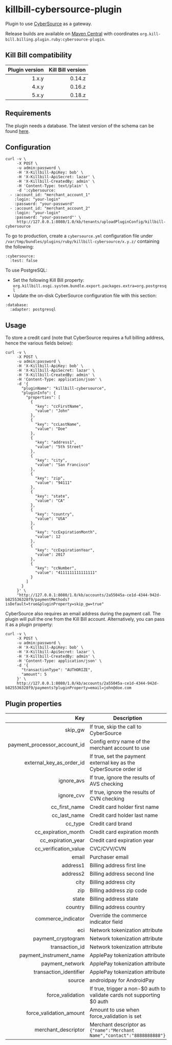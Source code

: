 killbill-cybersource-plugin
===========================

Plugin to use [CyberSource](http://www.cybersource.com/) as a gateway.

Release builds are available on [Maven Central](http://search.maven.org/#search%7Cga%7C1%7Cg%3A%22org.kill-bill.billing.plugin.ruby%22%20AND%20a%3A%22cybersource-plugin%22) with coordinates `org.kill-bill.billing.plugin.ruby:cybersource-plugin`.

Kill Bill compatibility
-----------------------

| Plugin version | Kill Bill version |
| -------------: | ----------------: |
| 1.x.y          | 0.14.z            |
| 4.x.y          | 0.16.z            |
| 5.x.y          | 0.18.z            |

Requirements
------------

The plugin needs a database. The latest version of the schema can be found [here](https://github.com/killbill/killbill-cybersource-plugin/blob/master/db/ddl.sql).

Configuration
-------------

```
curl -v \
     -X POST \
     -u admin:password \
     -H 'X-Killbill-ApiKey: bob' \
     -H 'X-Killbill-ApiSecret: lazar' \
     -H 'X-Killbill-CreatedBy: admin' \
     -H 'Content-Type: text/plain' \
     -d ':cybersource:
  - :account_id: "merchant_account_1"
    :login: "your-login"
    :password: "your-password"
  - :account_id: "merchant_account_2"
    :login: "your-login"
    :password: "your-password"' \
     http://127.0.0.1:8080/1.0/kb/tenants/uploadPluginConfig/killbill-cybersource
```

To go to production, create a `cybersource.yml` configuration file under `/var/tmp/bundles/plugins/ruby/killbill-cybersource/x.y.z/` containing the following:

```
:cybersource:
  :test: false
```

To use PostgreSQL:

* Set the following Kill Bill property: `org.killbill.osgi.system.bundle.export.packages.extra=org.postgresql`
* Update the on-disk CyberSource configuration file with this section:

```
:database:
  :adapter: postgresql
```

Usage
-----

To store a credit card (note that CyberSource requires a full billing address, hence the various fields below):

```
curl -v \
     -X POST \
     -u admin:password \
     -H 'X-Killbill-ApiKey: bob' \
     -H 'X-Killbill-ApiSecret: lazar' \
     -H 'X-Killbill-CreatedBy: admin' \
     -H 'Content-Type: application/json' \
     -d '{
       "pluginName": "killbill-cybersource",
       "pluginInfo": {
         "properties": [
           {
             "key": "ccFirstName",
             "value": "John"
           },
           {
             "key": "ccLastName",
             "value": "Doe"
           },
           {
             "key": "address1",
             "value": "5th Street"
           },
           {
             "key": "city",
             "value": "San Francisco"
           },
           {
             "key": "zip",
             "value": "94111"
           },
           {
             "key": "state",
             "value": "CA"
           },
           {
             "key": "country",
             "value": "USA"
           },
           {
             "key": "ccExpirationMonth",
             "value": 12
           },
           {
             "key": "ccExpirationYear",
             "value": 2017
           },
           {
             "key": "ccNumber",
             "value": "4111111111111111"
           }
         ]
       }
     }' \
     "http://127.0.0.1:8080/1.0/kb/accounts/2a55045a-ce1d-4344-942d-b825536328f9/paymentMethods?isDefault=true&pluginProperty=skip_gw=true"
```

CyberSource also requires an email address during the payment call. The plugin will pull the one from the Kill Bill account. Alternatively, you can pass it as a plugin property:

```
curl -v \
     -X POST \
     -u admin:password \
     -H 'X-Killbill-ApiKey: bob' \
     -H 'X-Killbill-ApiSecret: lazar' \
     -H 'X-Killbill-CreatedBy: admin' \
     -H 'Content-Type: application/json' \
     -d '{
       "transactionType": "AUTHORIZE",
       "amount": 5
     }' \
     http://127.0.0.1:8080/1.0/kb/accounts/2a55045a-ce1d-4344-942d-b825536328f9/payments?pluginProperty=email=john@doe.com
```

Plugin properties
-----------------

| Key                          | Description                                                             |
| ---------------------------: | ------------------------------------------------------------------------|
| skip_gw                      | If true, skip the call to CyberSource                                   |
| payment_processor_account_id | Config entry name of the merchant account to use                        |
| external_key_as_order_id     | If true, set the payment external key as the CyberSource order id       |
| ignore_avs                   | If true, ignore the results of AVS checking                             |
| ignore_cvv                   | If true, ignore the results of CVN checking                             |
| cc_first_name                | Credit card holder first name                                           |
| cc_last_name                 | Credit card holder last name                                            |
| cc_type                      | Credit card brand                                                       |
| cc_expiration_month          | Credit card expiration month                                            |
| cc_expiration_year           | Credit card expiration year                                             |
| cc_verification_value        | CVC/CVV/CVN                                                             |
| email                        | Purchaser email                                                         |
| address1                     | Billing address first line                                              |
| address2                     | Billing address second line                                             |
| city                         | Billing address city                                                    |
| zip                          | Billing address zip code                                                |
| state                        | Billing address state                                                   |
| country                      | Billing address country                                                 |
| commerce_indicator           | Override the commerce indicator field                                   |
| eci                          | Network tokenization attribute                                          |
| payment_cryptogram           | Network tokenization attribute                                          |
| transaction_id               | Network tokenization attribute                                          |
| payment_instrument_name      | ApplePay tokenization attribute                                         |
| payment_network              | ApplePay tokenization attribute                                         |
| transaction_identifier       | ApplePay tokenization attribute                                         |
| source                       | androidpay for AndroidPay                                               |
| force_validation             | If true, trigger a non-$0 auth to validate cards not supporting $0 auth |
| force_validation_amount      | Amount to use when force_validation is set                              |
| merchant_descriptor          | Merchant descriptor as `{"name":"Merchant Name","contact":"8888888888"}`|
